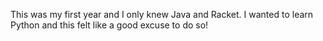 This was my first year and I only knew Java and Racket. I wanted to learn Python and this felt like a good excuse to do so!
